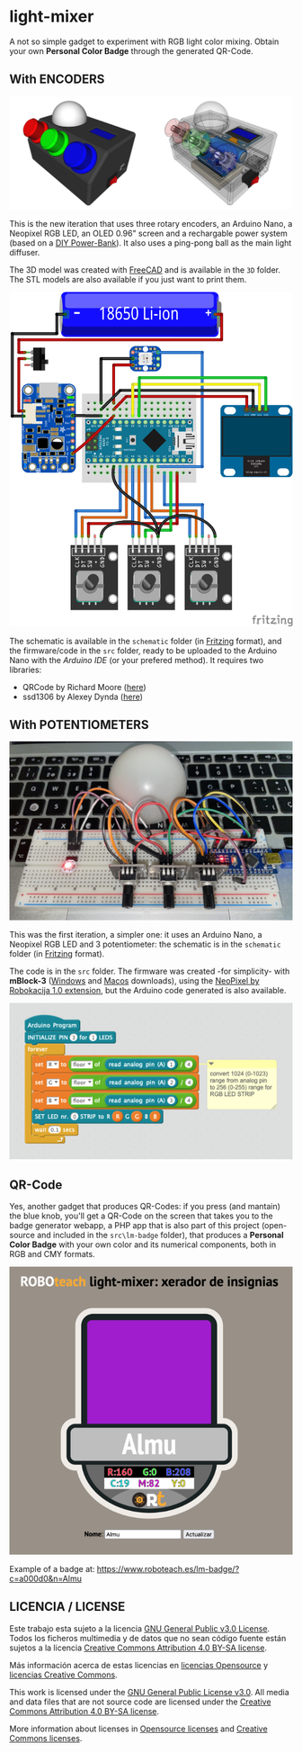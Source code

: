 # light-mixer
A not so simple gadget to experiment with RGB light color mixing. Obtain your own **Personal Color Badge** through the generated QR-Code.

## With ENCODERS

![3dmodel](3D/light-mixer.png)

This is the new iteration that uses three rotary encoders, an Arduino Nano, a Neopixel RGB LED, an OLED 0.96" screen and a rechargable power system (based on a [DIY Power-Bank](https://www.roboteach.es/modificacion-power-bank/)). It also uses a ping-pong ball as the main light diffuser.

The 3D model was created with [FreeCAD](https://freecadweb.org) and is available in the `3D` folder. The STL models are also available if you just want to print them.

![schematic](schematic/light-mixer-encoders_bb.png)

The schematic is available in the `schematic` folder (in [Fritzing](https://fritzing.org) format), and the firmware/code in the `src` folder, ready to be uploaded to the Arduino Nano with the *Arduino IDE* (or your prefered method). It requires two libraries:

  * QRCode by Richard Moore ([here](https://github.com/ricmoo/qrcode/))
  * ssd1306 by Alexey Dynda ([here](https://github.com/lexus2k/ssd1306))


## With POTENTIOMETERS

![prototype](images/prototype.jpg)

This was the first iteration, a simpler one: it uses an Arduino Nano, a Neopixel RGB LED and 3 potentiometer: the schematic is in the `schematic` folder (in [Fritzing](https://fritzing.org) format).

The code is in the `src` folder. The firmware was created -for simplicity- with **mBlock-3** ([Windows](https://dl.makeblock.com/mblock3/mBlock_win_V3.4.12.exe) and [Macos](https://dl.makeblock.com/mblock3/mBlock_mac_V3.4.12.zip) downloads), using the [NeoPixel by Robokacija 1.0 extension](https://www.mblock.cc/extensions/uploads/3478f9455438fe7979553f09d80008df12dddc49.zip), but the Arduino code generated is also available.

![firmware](src/potentiometers/firmware.png)

## QR-Code

Yes, another gadget that produces QR-Codes: if you press (and mantain) the blue knob, you'll get a QR-Code on the screen that takes you to the badge generator webapp, a PHP app that is also part of this project (open-source and included in the `src\lm-badge` folder), that produces a **Personal Color Badge** with your own color and its numerical components, both in RGB and CMY formats.

![Badge](images/badge.png)

Example of a badge at: https://www.roboteach.es/lm-badge/?c=a000d0&n=Almu


## LICENCIA / LICENSE

Este trabajo esta sujeto a la licencia [GNU General Public v3.0 License](LICENSE-GPLV30). Todos los ficheros multimedia y de datos que no sean código fuente están sujetos a la licencia [Creative Commons Attribution 4.0 BY-SA license](LICENSE-CCBYSA40).

Más información acerca de estas licencias en [licencias Opensource](https://opensource.org/licenses/) y [licencias Creative Commons](https://creativecommons.org/licenses/).

This work is licensed under the [GNU General Public License v3.0](LICENSE-GPLV30). All media and data files that are not source code are licensed under the [Creative Commons Attribution 4.0 BY-SA license](LICENSE-CCBYSA40).

More information about licenses in [Opensource licenses](https://opensource.org/licenses/) and [Creative Commons licenses](https://creativecommons.org/licenses/).